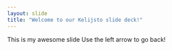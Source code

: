```yaml
---
layout: slide
title: "Welcome to our Kelijsto slide deck!"
---
```

This is my awesome slide
Use the left arrow to go back!
